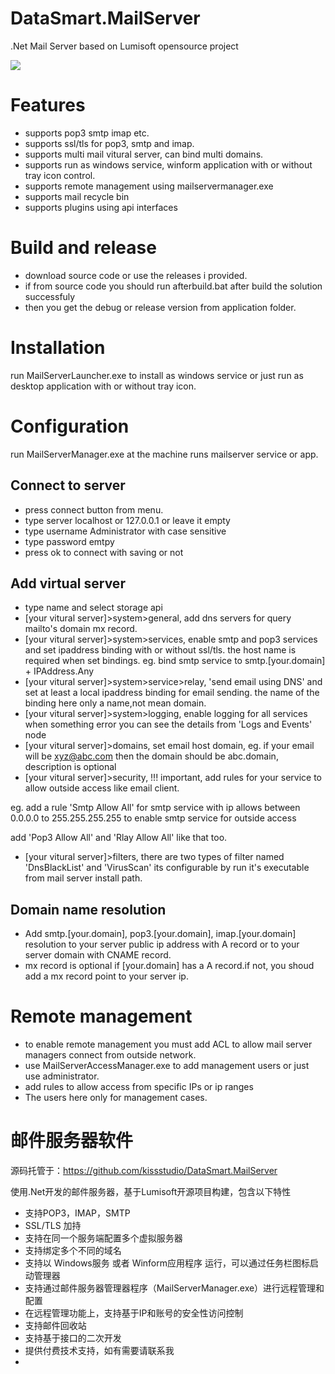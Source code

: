 # DataSmart.MailServer

.Net Mail Server based on Lumisoft opensource project

<img src="http://www.dsvisual.cn/Media/Default/dsmailserver/dsmailserver.png"></img>

# Features

- supports pop3 smtp imap etc.
- supports ssl/tls for pop3, smtp and imap.
- supports multi mail vitural server, can bind multi domains.
- supports run as windows service, winform application with or without tray icon control.
- supports remote management using mailservermanager.exe
- supports mail recycle bin
- supports plugins using api interfaces

# Build and release

- download source code or use the releases i provided.
- if from source code you should run afterbuild.bat after build the solution successfuly
- then you get the debug or release version from application folder.

# Installation

run MailServerLauncher.exe to install as windows service or just run as desktop application with or without tray icon.

# Configuration

run MailServerManager.exe at the machine runs mailserver service or app.

## Connect to server
- press connect button from menu.
- type server localhost or 127.0.0.1 or leave it empty
- type username Administrator with case sensitive
- type password emtpy
- press ok to connect with saving or not

## Add virtual server

- type name and select storage api
- [your vitural server]>system>general, add dns servers for query mailto's domain mx record.
- [your vitural server]>system>services, enable smtp and pop3 services and set ipaddress binding with or without ssl/tls. the host name is required when set bindings. eg. bind smtp service to smtp.[your.domain] + IPAddress.Any
- [your vitural server]>system>service>relay, 'send email using DNS' and set at least a local ipaddress binding for email sending. the name of the binding here only a name,not mean domain.
- [your vitural server]>system>logging, enable logging for all services when something error you can see the details from 'Logs and Events' node
- [your vitural server]>domains, set email host domain, eg. if your email will be xyz@abc.com then the domain should be abc.domain, description is optional
- [your vitural server]>security, !!! important, add rules for your service to allow outside access like email client.

eg. add a rule 'Smtp Allow All' for smtp service with ip allows between 0.0.0.0 to 255.255.255.255 to enable smtp service for outside access

add 'Pop3 Allow All' and 'Rlay Allow All'  like that too.
- [your vitural server]>filters, there are two types of filter named 'DnsBlackList' and 'VirusScan' its configurable by run it's executable from mail server install path.

## Domain name resolution
- Add smtp.[your.domain], pop3.[your.domain], imap.[your.domain] resolution to your server public ip address with A record or to your server domain with CNAME record.
- mx record is optional if [your.domain] has a A record.if not, you shoud add a mx record point to your server ip.

# Remote management
- to enable remote management you must add ACL to allow mail server managers connect from outside network.
- use MailServerAccessManager.exe to add management users or just use administrator.
- add rules to allow access from specific IPs or ip ranges
- The users here only for management cases.

# 邮件服务器软件

源码托管于：https://github.com/kissstudio/DataSmart.MailServer

使用.Net开发的邮件服务器，基于Lumisoft开源项目构建，包含以下特性

- 支持POP3，IMAP，SMTP
- SSL/TLS 加持
- 支持在同一个服务端配置多个虚拟服务器
- 支持绑定多个不同的域名
- 支持以 Windows服务 或者 Winform应用程序 运行，可以通过任务栏图标启动管理器
- 支持通过邮件服务器管理器程序（MailServerManager.exe）进行远程管理和配置
- 在远程管理功能上，支持基于IP和账号的安全性访问控制
- 支持邮件回收站
- 支持基于接口的二次开发
- 提供付费技术支持，如有需要请联系我
- 




